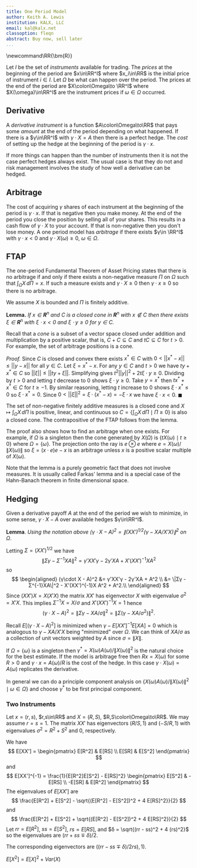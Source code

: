 ```yaml
---
title: One Period Model
author: Keith A. Lewis
institution: KALX, LLC
email: kal@kalx.net
classoption: fleqn
abstract: Buy now, sell later
...
```


\newcommand\RR{\bm{R}}

Let $I$ be the set of _instruments_ available for trading.
The _prices_ at the beginning of the period are $x\in\RR^I$ where $x_i\in\RR$ is the initial
price of instrument $i\in I$.
Let $\Omega$ be what can happen over the period.
The prices at the end of the period are $X\colon\Omega\to \RR^I$ where $X(\omega)\in\RR^I$
are the instrument prices if $\omega\in\Omega$ occurred.

## Derivative

A _derivative instrument_ is a function $A\colon\Omega\to\RR$ that pays some _amount_
at the end of the period depending on what happened.
If there is a $γ\in\RR^I$ with
$γ\cdot X = A$ then there is a perfect hedge. The _cost_ of
setting up the hedge at the beginning of the period is $γ\cdot x$.

If more things can happen than the number of instruments then it is not
the case perfect hedges always exist.  The usual case is that they do
not and risk management involves the study of how well a derivative can
be hedged.

## Arbitrage

The cost of acquiring $γ$ shares of each instrument at the beginning
of the period is $γ\cdot x$. If that is negative then you make money.
At the end of the period you close the position by selling all of your
shares.  This results in a cash flow of $γ\cdot X$ to your account.
If that is non-negative then you don't lose money.  A one period model
has _arbitrage_ if there exists $γ\in \RR^I$ with $γ\cdot x <
0$ and $γ\cdot X(\omega)\ge0$, $\omega\in\Omega$.

## FTAP

The one-period Fundamental Theorem of Asset Pricing states that there is no
arbitrage if and only if there exists a non-negative measure $\Pi$ on $\Omega$
such that $\int_\Omega X\,d\Pi = x$. If such a measure exists and
$γ\cdot X\ge 0$ then $γ\cdot x \ge 0$ so there is no arbitrage.

We assume $X$ is bounded and $\Pi$ is finitely additive.

**Lemma.** _If $x\in\bm{R}^n$ and $C$ is a closed cone in
$\bm{R}^n$ with $x\not\in C$ then there exists $ξ\in\bm{R}^n$
with $ξ\cdot x < 0$ and $ξ\cdot y \ge0$ for $y\in C$._

Recall that a _cone_ is a subset of a vector space closed under addition
and multiplication by a positive scalar, that is, $C + C\subseteq C$
and $tC\subseteq C$ for $t > 0$.
For example, the set of arbitrage positions is a cone.

_Proof._ Since $C$ is closed and convex there exists $x^*\in C$ with
$0 < ||x^* - x|| \le ||y - x||$ for all $y\in C$.  Let $ξ = x^* - x$.
For any $y\in C$ and $t > 0$ we have $ty + x^*\in C$ so $||ξ|| \le ||ty + ξ||$. 
Simplifying gives $t^2||y||^2 + 2tξ\cdot y\ge 0$. 
Dividing by $t > 0$ and letting $t$ decrease to 0 shows $ξ\cdot y\ge 0$. 
Take $y = x^*$ then $tx^* + x^*\in C$ for $t \ge -1$. By similar reasoning,
letting $t$ increase to 0 shows $ξ\cdot x^*\le 0$ so $ξ\cdot x^* = 0$. 
Since $0 < ||ξ||^2 = ξ\cdot (x^* - x) = -ξ\cdot x$ we have $ξ\cdot x < 0$.
$\blacksquare$

The set of non-negative finitely additive measures is a closed
cone and $X\mapsto \int_\Omega X\,d\Pi$ is positive, linear, and continuous
so $C = \{\int_\Omega X\,d\Pi \mid \Pi\ge 0\}$ is also a closed cone.
The contrapositive of the FTAP follows from the lemma.

The proof also shows how to find an arbitrage when one exists.
For example, if $Ω$ is a singleton then the cone generated by $X(Ω)$
is $\{tX(ω)\mid t \ge 0\}$ where $Ω = \{ω\}$.  The projection onto the
ray is $e\otimes e$ where $e = X(ω)/\|X(ω)\|$ so $ξ = (x\cdot e)e - x$
is an arbitrage unless $x$ is a positive scalar multiple of $X(ω)$.

Note that the lemma is a purely geometric fact that does not involve measures.
It is usually called Farkas' lemma and is a special case of the Hahn-Banach theorem
in finite dimensional space.

## Hedging

Given a derivative payoff $A$ at the end of the period we wish to
minimize, in some sense, $γ\cdot X - A$ over available hedges $γ\in\RR^I$.

__Lemma__. _Using the notation above $(γ\cdot X - A)^2 = \|(XX')^{1/2}(γ - XA/X'X)\|^2$ on $Ω$_.

Letting $Σ = (XX')^{1/2}$ we have 
$$
	\|Σγ - Σ^{-1}XA\|^2 = γ'XX'γ - 2γ'XA + X'(XX')^{-1}X A^2
$$
so 
$$
\begin{aligned}
(γ\cdot X - A)^2 &= γ'XX'γ - 2γ'XA + A^2 \\
	&= \|Σγ - Σ^{-1}XA\|^2 - X'(XX')^{-1}X A^2 + A^2.\\
\end{aligned}
$$
Since $(XX')X = X(X'X)$ the matrix $XX'$ has eigenvector $X$ with eigenvalue $\sigma^2 = X'X$.
This implies $Σ^{-1}X = X/\sigma$ and $X'(XX')^{-1}X = 1$ hence
$$
	(γ\cdot X - A)^2 = \|Σ γ - XA/\sigma\|^2 = \|Σ(γ - XA/σ^2)\|^2.
$$

Recall $E[(γ\cdot X - A)^2]$ is minimized when $γ - E[XX']^{-1}E[XA] = 0$
which is analogous to $γ - XA/X'X$ being "minimized" over $Ω$.
We can think of $XA/σ$ as a collection of unit vectors weighted by $A$
since $σ = \|X\|$.

If $Ω = \{ω\}$ is a singleton then $γ^* = X(ω)A(ω)/\|X(ω)\|^2$ is the natural choice for the
best estimate. If the model is arbitrage free then $Rx = X(ω)$ for some $R > 0$ and
$γ\cdot x = A(ω)/R$ is the cost of the hedge. In this case $γ\cdot X(ω) = A(ω)$ replicates the derivative.

In general we can do a principle component analysis on $\{X(ω)A(ω)/\|X(ω)\|^2\mid ω\in Ω\}$ and
choose $γ^*$ to be first principal component.

<!--

Fix a probability measure and let $\Sigma = E[XX']^{1/2}$ so
$$
\begin{aligned}
E[(γ\cdot X - A)^2] &= γ'E[XX']γ - 2E[X'A]γ + E[A^2]\\
	&= \|\Sigmaγ - \Sigma^{-1}E[XA]\|^2 - \|\Sigma^{-1}E[XA]\|^2 + E[A^2].\\
\end{aligned}
$$
This has minimum value $E[A^2] - E[X'A]E[XX']^{-1}E[XA]$ when $γ = E[XX']^{-1}E[XA]$.
The least squares minimum does not depend on initial prices $x$, but we are only
interested in arbitrage free models. In this case we have $x = \int X\,dΠ = E[X]\|Π\|$
where we use the probability measure $P = Π/\|Π\|$.

-->

### Two Instruments

Let $x = (r, s)$, $r,s\in\RR$ and $X = (R, S)$, $R,S\colon\Omega\to\RR$.
We may assume $r = s = 1$. The matrix $XX'$ has eigenvectors
$(R/S, 1)$ and $(-S/R, 1)$ with eigenvalues $σ^2 = R^2 + S^2$ and $0$, respectively.

We have
$$
E[XX'] = \begin{pmatrix} E[R^2] & E[RS] \\ E[SR] & E[S^2] \end{pmatrix}
$$
and
$$
E[XX']^{-1} = \frac{1}{E[R^2]E[S^2] - E[RS]^2} 
\begin{pmatrix} E[S^2] & -E[RS] \\ -E[SR] & E[R^2] \end{pmatrix}
$$
The eigenvalues of $E[XX']$ are
$$
\frac{E[R^2] + E[S^2] - \sqrt{(E[R^2] - E[S^2])^2 + 4 E[RS]^2}}{2}
$$
and
$$
\frac{E[R^2] + E[S^2] + \sqrt{(E[R^2] - E[S^2])^2 + 4 E[RS]^2}}{2}
$$
Let $rr = E[R^2]$, $ss = E[S^2]$, $rs = E[RS]$, and $δ = \sqrt{(rr - ss)^2 + 4 (rs)^2}$ so
the eigenvalues are $(rr + ss \mp δ)/2$.

The corresponding eigenvectors are $((rr - ss \mp δ)/2rs), 1)$.

$E[X^2] = E[X]^2 + Var(X)$
